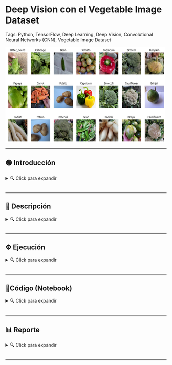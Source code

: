 # Deep Vision con el Vegetable Image Dataset
Tags: Python, TensorFlow, Deep Learning, Deep Vision, Convolutional Neural Networks (CNN), Vegetable Image Dataset




<img src="https://github.com/vbleal/VegetableImage/blob/main/Imag/VegetableImages.png" width="500" height="300">






<br>

---




## 🟢 Introducción

<details>
    <summary>🔍 Click para expandir </summary>

<br>






### 🎯 **Objetivo**

En este proyecto, se **evaluarán y compararán 2 estrategias** para la **Clasificación de Imágenes** empleando el **`Vegetable Image Dataset`**.

La propuesta de solución estará basada en **Redes Neuronales Convolucionales** (**CNNs**).




#### 🔧 **Pipeline**

1.   **Carga** del conjunto de datos

2.   **Inspección** del conjunto de datos

3.   **Acondicionamiento** del conjunto de datos

4.   Desarrollo de la **arquitectura** de red neuronal y **entrenamiento** de la solución

5.   **Monitorización** del proceso de **entrenamiento** para la toma de decisiones

6.   **Evaluación** del modelo predictivo y planteamiento de la siguiente prueba experimental




### 0️⃣ **Estrategia 1: Entrenar desde Cero (From Scratch)**

La primera estrategia a comparar será una **Red Neuronal Profunda**.

Se expondrán la Arquitectura y los Hiperparámetros utilizados, y se aplicarán técnicas de **Regularización** para la mejora del rendimiento de la Red Neuronal tales como *weight regularization*, *dropout*, *batch normalization*, *data augmentation*, etc.


### ♻️ **Estrategia 2: Usar Red Pre-entrenada**

La segunda estrategia utilizará una **Red Pre-entrenada** con el dataset **`ImageNet`**, llevando a cabo tareas de ***Transfer Learning*** y ***Fine-Tuning*** para resolver la tarea de clasificación.

Se compararán al menos **2 tipos de Arquitecturas** entre las disponibles: VGGs, ResNet50, Xception, InceptionV3, InceptionResNetV2, MobileNetV2, DenseNet, ResNet. Y se seleccionará la que mayor precisión proporcione.
(Información sobre las arquitecturas disponibles en https://keras.io/applications/).

De forma similar al procedimiento en la Estrategia 1, también se aplicarán técnicas de **Regularización** para la mejora del rendimiento de la Red Neuronal tales como *weight regularization*, *dropout*, *batch normalization*, *data augmentation*, etc.




</details>

<br>

---



## 🍊 **Descripción**


<details>
    <summary>🔍 Click para expandir </summary>

<br>


La siguiente información es extraída del repositorio de Kaggle donde se almacena el **`Vegetable Image Dataset`** original (https://www.kaggle.com/datasets/misrakahmed/vegetable-image-dataset).


### 🍏 **Dataset: Vegetable Image Dataset**

Clasificación y reconocimiento de vegetales



### 🥑 **Contexto**

-  El experimento inicial se realiza con 15 tipos de hortalizas comunes en todo el mundo. Las verduras elegidas para el experimento son: judía, calabaza amarga, calabaza de botella, berenjena, brécol, col, pimiento, zanahoria, coliflor, pepino, papaya, patata, calabaza, rábano y tomate. Se utiliza un total de **21000** imágenes de **15 clases**, cada una de las cuales contiene 1400 imágenes de tamaño $224×224$ y en formato `*.jpg`.

-  El conjunto de datos se divide en un 70% para el entrenamiento, un 15% para la validación y un 15% para las pruebas.



### 🗂️ **Contenido**

Este dataset contiene 3 carpetas:

- **`train`**: 15000 imágenes
- **`test`**: 3000 imágenes
- **`validation`**: 3000 imágenes

Cada una de las carpetas anteriores contiene subcarpetas para distintos vegetales en las que están presentes las imágenes de los vegetales/hortalizas respectivos.

De acuerdo con lo anterior, las 15 clases son las siguientes:

**`Y = ['Bean', 'Bitter Gourd', 'Bottle Gourd', 'Brinjal', 'Broccoli', 'Cabbage', 'Capsicum', 'Carrot', 'Cauliflower', 'Cucumber', 'Papaya', 'Potato', 'Pumpkin', 'Radish', 'Tomato']`**




</details>

<br>

---



## ⚙️ **Ejecución**

<details>
    <summary>🔍 Click para expandir </summary>

<br>


*No será posible ejecutar todos los modelos en una misma sesión de Colab.*

- Lo anterior se debe a las limitaciones con la memoria RAM. Incluso, *tampoco es posible* ejecutar todos los modelos en una misma sesión usando una cuenta de Colab Pro.

Por lo tanto, debido a esta limitantes, se han incluido para cada modelo, las **instrucciones** para su correcta ejecución desde el entorno de **Google Colab**, que básicamente consisten (salvo que se especifique otra cosa) en ejecutar las Secciones:

1. Carga del Dataset.
2. Inspección del Dataset
3. Y en ocasiones el Acondicionamiento del Dataset.

Luego, se continuaría con la Sección específica del modelo que se desea ejecutar.


</details>

<br>

---




## 📒**Código (Notebook)**

<details>
    <summary>🔍 Click para expandir </summary>

<br>





</details>

<br>

---





## 📊 **Reporte**

<details>
    <summary>🔍 Click para expandir </summary>

<br>

[Reporte (PDF) Deep Vision in Classification Tasks](https://github.com/vbleal/VegetableImage/blob/076f4c559b81fb175be7c4b2619c2ba7ac0ccab8/_Report/GH_Deep%20Vision%20in%20Classification%20Tasks.pdf)




</details>

<br>

---














